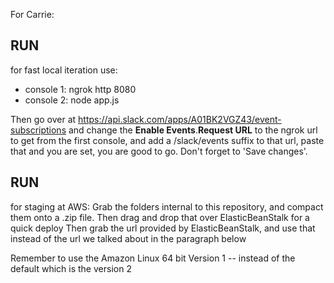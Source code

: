 
For Carrie:

## RUN 
for fast local iteration use:
- console 1: ngrok http 8080
- console 2: node app.js

Then go over at https://api.slack.com/apps/A01BK2VGZ43/event-subscriptions
and change the **Enable Events**.**Request URL** to the ngrok url to get from the first console, and add a /slack/events suffix to that url, paste that and you are set, you are good to go. Don't forget to 'Save changes'.

## RUN
for staging at AWS:
Grab the folders internal to this repository, and compact them onto a .zip file. Then drag and drop that over ElasticBeanStalk for a quick deploy
Then grab the url provided by ElasticBeanStalk, and use that instead of the url we talked about in the paragraph below

Remember to use the Amazon Linux 64 bit Version 1 -- instead of the default which is the version 2
